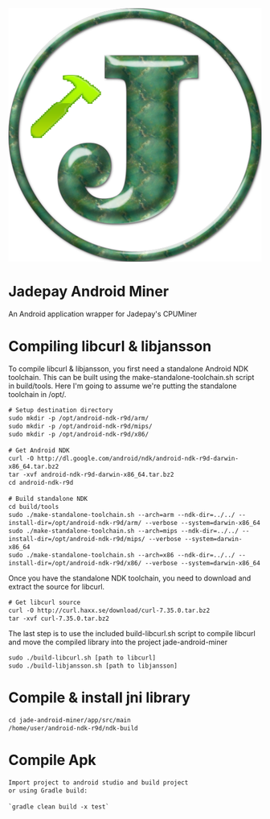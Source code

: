 ![Jadepay Miner Logo](https://github.com/jadepay/android-miner/raw/master/ic_launcher-web.png)

Jadepay Android Miner
================

An Android application wrapper for Jadepay's CPUMiner

Compiling libcurl & libjansson
================

To compile libcurl & libjansson, you first need a standalone Android NDK toolchain. This
can be built using the make-standalone-toolchain.sh script in build/tools.
Here I'm going to assume we're putting the standalone toolchain in /opt/.

	# Setup destination directory
	sudo mkdir -p /opt/android-ndk-r9d/arm/
	sudo mkdir -p /opt/android-ndk-r9d/mips/
	sudo mkdir -p /opt/android-ndk-r9d/x86/

	# Get Android NDK
	curl -O http://dl.google.com/android/ndk/android-ndk-r9d-darwin-x86_64.tar.bz2
	tar -xvf android-ndk-r9d-darwin-x86_64.tar.bz2
	cd android-ndk-r9d

	# Build standalone NDK
	cd build/tools
	sudo ./make-standalone-toolchain.sh --arch=arm --ndk-dir=../../ --install-dir=/opt/android-ndk-r9d/arm/ --verbose --system=darwin-x86_64
	sudo ./make-standalone-toolchain.sh --arch=mips --ndk-dir=../../ --install-dir=/opt/android-ndk-r9d/mips/ --verbose --system=darwin-x86_64
	sudo ./make-standalone-toolchain.sh --arch=x86 --ndk-dir=../../ --install-dir=/opt/android-ndk-r9d/x86/ --verbose --system=darwin-x86_64

Once you have the standalone NDK toolchain, you need to download and extract
the source for libcurl.

	# Get libcurl source
	curl -O http://curl.haxx.se/download/curl-7.35.0.tar.bz2
	tar -xvf curl-7.35.0.tar.bz2

The last step is to use the included build-libcurl.sh script to compile libcurl
and move the compiled library into the project jade-android-miner

	sudo ./build-libcurl.sh [path to libcurl]
	sudo ./build-libjansson.sh [path to libjansson]

Compile & install jni library
================

	cd jade-android-miner/app/src/main
	/home/user/android-ndk-r9d/ndk-build

Compile Apk
================

	Import project to android studio and build project
	or using Gradle build:

	`gradle clean build -x test`






